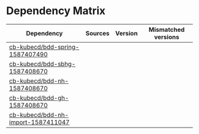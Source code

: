 # Dependency Matrix

Dependency | Sources | Version | Mismatched versions
---------- | ------- | ------- | -------------------
[cb-kubecd/bdd-spring-1587407490](https://github.com/cb-kubecd/bdd-spring-1587407490.git) |  | []() | 
[cb-kubecd/bdd-sbhg-1587408670](https://github.com/cb-kubecd/bdd-sbhg-1587408670.git) |  | []() | 
[cb-kubecd/bdd-nh-1587408670](https://github.com/cb-kubecd/bdd-nh-1587408670.git) |  | []() | 
[cb-kubecd/bdd-gh-1587408670](https://github.com/cb-kubecd/bdd-gh-1587408670.git) |  | []() | 
[cb-kubecd/bdd-nh-import-1587411047](https://github.com/cb-kubecd/bdd-nh-import-1587411047.git) |  | []() | 
